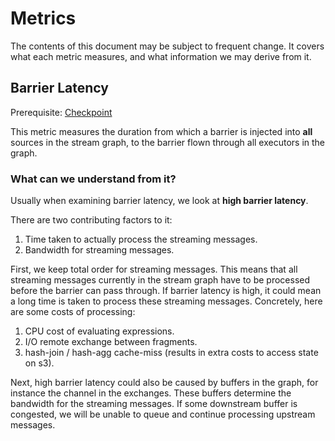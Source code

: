 # Metrics

The contents of this document may be subject to frequent change.
It covers what each metric measures, and what information we may derive from it.

## Barrier Latency

Prerequisite: [Checkpoint](./checkpoint.md)

This metric measures the duration from which a barrier is injected into **all** sources in the stream graph,
to the barrier flown through all executors in the graph.

### What can we understand from it?

Usually when examining barrier latency, we look at **high barrier latency**.

There are two contributing factors to it:
1. Time taken to actually process the streaming messages.
2. Bandwidth for streaming messages.

First, we keep total order for streaming messages.
This means that all streaming messages currently in the stream graph have to be processed
before the barrier can pass through.
If barrier latency is high, it could mean a long time is taken to process these streaming messages.
Concretely, here are some costs of processing:
1. CPU cost of evaluating expressions.
2. I/O remote exchange between fragments.
3. hash-join / hash-agg cache-miss (results in extra costs to access state on s3).

Next, high barrier latency could also be caused by buffers in the graph,
for instance the channel in the exchanges. These buffers determine the bandwidth for the streaming messages.
If some downstream buffer is congested, we will be unable to queue and continue processing upstream messages.
